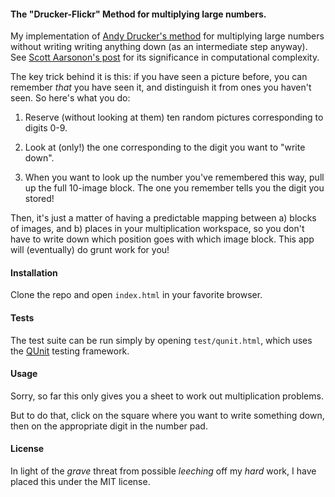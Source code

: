#### The "Drucker-Flickr" Method for multiplying large numbers.

My implementation of [Andy Drucker's method](http://people.csail.mit.edu/andyd/rec_method.pdf) for multiplying large numbers without writing writing anything down (as an intermediate step anyway).  See [Scott Aarsonon's post](http://www.scottaaronson.com/blog/?p=728) for its significance in computational complexity.

The key trick behind it is this: if you have seen a picture before, you can remember *that* you have seen it, and distinguish it from ones you haven't seen.  So here's what you do:

1) Reserve (without looking at them) ten random pictures corresponding to digits 0-9.

2) Look at (only!) the one corresponding to the digit you want to "write down".

3) When you want to look up the number you've remembered this way, pull up the full 10-image block.  The one you remember tells you the digit you stored!

Then, it's just a matter of having a predictable mapping between a) blocks of images, and b) places in your multiplication workspace, so you don't have to write down which position goes with which image block.  This app will (eventually) do grunt work for you!

#### Installation

Clone the repo and open `index.html` in your favorite browser.

#### Tests

The test suite can be run simply by opening `test/qunit.html`, which uses the [QUnit](http://qunitjs.com/) testing framework.

#### Usage

Sorry, so far this only gives you a sheet to work out multiplication problems.

But to do that, click on the square where you want to write something down, then on the appropriate digit in the number pad.

#### License

In light of the *grave* threat from possible *leeching* off my *hard* work, I have placed this under the MIT license.

